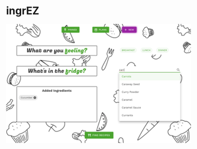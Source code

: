 # ingrEZ

![](https://github.com/azaidi4/azaidi4.github.io/blob/master/images/projects/ingrEZ.png?raw=true)
